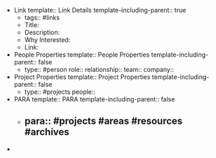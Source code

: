 - Link
  template:: Link Details
  template-including-parent:: true
	- tags:: #links
	- Title:
	- Description:
	- Why Interested:
	- Link:
- People Properties
  template:: People Properties
  template-including-parent:: false
	- type:: #person
	  role::
	  relationship::
	  team::
	  company::
- Project Properties
  template:: Project Properties
  template-including-parent:: false
	- type:: #projects
	  people::
- PARA
  template:: PARA
  template-including-parent:: false
	- para:: #projects #areas #resources #archives
	  -
-